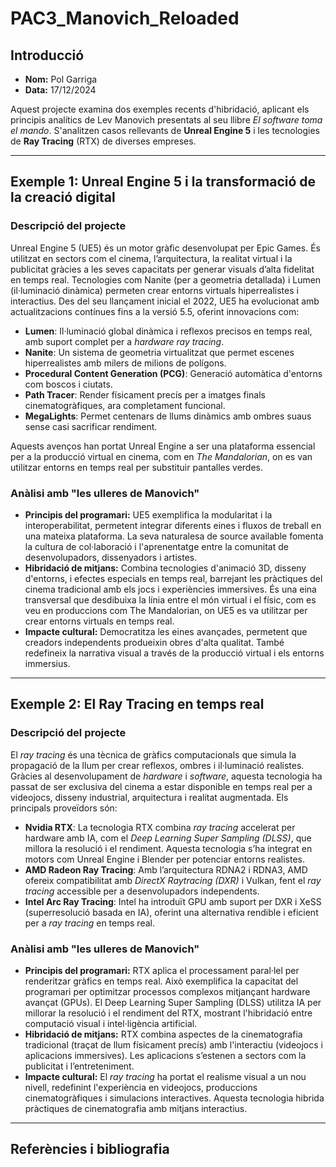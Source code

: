 # PAC3_Manovich_Reloaded

## Introducció
- **Nom:** Pol Garriga
- **Data:** 17/12/2024

Aquest projecte examina dos exemples recents d'hibridació, aplicant els principis analítics de Lev Manovich presentats al seu llibre *El software toma el mando*. S'analitzen casos rellevants de **Unreal Engine 5** i les tecnologies de **Ray Tracing** (RTX) de diverses empreses.

---

## Exemple 1: Unreal Engine 5 i la transformació de la creació digital

### **Descripció del projecte**
Unreal Engine 5 (UE5) és un motor gràfic desenvolupat per Epic Games. És utilitzat en sectors com el cinema, l’arquitectura, la realitat virtual i la publicitat gràcies a les seves capacitats per generar visuals d’alta fidelitat en temps real. Tecnologies com Nanite (per a geometria detallada) i Lumen (il·luminació dinàmica) permeten crear entorns virtuals hiperrealistes i interactius. Des del seu llançament inicial el 2022, UE5 ha evolucionat amb actualitzacions contínues fins a la versió 5.5, oferint innovacions com:

- **Lumen**: Il·luminació global dinàmica i reflexos precisos en temps real, amb suport complet per a *hardware ray tracing*.
- **Nanite**: Un sistema de geometria virtualitzat que permet escenes hiperrealistes amb milers de milions de polígons.
- **Procedural Content Generation (PCG)**: Generació automàtica d'entorns com boscos i ciutats.
- **Path Tracer**: Render físicament precís per a imatges finals cinematogràfiques, ara completament funcional.
- **MegaLights**: Permet centenars de llums dinàmics amb ombres suaus sense casi sacrificar rendiment.

Aquests avenços han portat Unreal Engine a ser una plataforma essencial per a la producció virtual en cinema, com en *The Mandalorian*, on es van utilitzar entorns en temps real per substituir pantalles verdes.

### **Anàlisi amb "les ulleres de Manovich"**
- **Principis del programari:** UE5 exemplifica la modularitat i la interoperabilitat, permetent integrar diferents eines i fluxos de treball en una mateixa plataforma. La seva naturalesa de source available fomenta la cultura de col·laboració i l'aprenentatge entre la comunitat de desenvolupadors, dissenyadors i artistes.
- **Hibridació de mitjans:** Combina tecnologies d'animació 3D, disseny d'entorns, i efectes especials en temps real, barrejant les pràctiques del cinema tradicional amb els jocs i experiències immersives. És una eina transversal que desdibuixa la línia entre el món virtual i el físic, com es veu en produccions com The Mandalorian, on UE5 es va utilitzar per crear entorns virtuals en temps real.
- **Impacte cultural:** Democratitza les eines avançades, permetent que creadors independents produeixin obres d'alta qualitat. També redefineix la narrativa visual a través de la producció virtual i els entorns immersius.

---

## Exemple 2: El Ray Tracing en temps real

### **Descripció del projecte**
El *ray tracing* és una tècnica de gràfics computacionals que simula la propagació de la llum per crear reflexos, ombres i il·luminació realistes. Gràcies al desenvolupament de *hardware* i *software*, aquesta tecnologia ha passat de ser exclusiva del cinema a estar disponible en temps real per a videojocs, disseny industrial, arquitectura i realitat augmentada. Els principals proveïdors són:

- **Nvidia RTX**: La tecnologia RTX combina *ray tracing* accelerat per hardware amb IA, com el *Deep Learning Super Sampling (DLSS)*, que millora la resolució i el rendiment. Aquesta tecnologia s’ha integrat en motors com Unreal Engine i Blender per potenciar entorns realistes.
- **AMD Radeon Ray Tracing**: Amb l’arquitectura RDNA2 i RDNA3, AMD ofereix compatibilitat amb *DirectX Raytracing (DXR)* i Vulkan, fent el *ray tracing* accessible per a desenvolupadors independents.
- **Intel Arc Ray Tracing**: Intel ha introduït GPU amb suport per DXR i XeSS (superresolució basada en IA), oferint una alternativa rendible i eficient per a *ray tracing* en temps real.

### **Anàlisi amb "les ulleres de Manovich"**
- **Principis del programari:** RTX aplica el processament paral·lel per renderitzar gràfics en temps real. Això exemplifica la capacitat del programari per optimitzar processos complexos mitjançant hardware avançat (GPUs). El Deep Learning Super Sampling (DLSS) utilitza IA per millorar la resolució i el rendiment del RTX, mostrant l'hibridació entre computació visual i intel·ligència artificial.
- **Hibridació de mitjans:** RTX combina aspectes de la cinematografia tradicional (traçat de llum físicament precís) amb l'interactiu (videojocs i aplicacions immersives). Les aplicacions s’estenen a sectors com la publicitat i l’entreteniment.
- **Impacte cultural:** El *ray tracing* ha portat el realisme visual a un nou nivell, redefinint l'experiència en videojocs, produccions cinematogràfiques i simulacions interactives. Aquesta tecnologia hibrida pràctiques de cinematografia amb mitjans interactius.

---

## **Referències i bibliografia**
